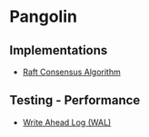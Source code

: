 # Pangolin

## Implementations

* [Raft Consensus Algorithm]()

## Testing - Performance

* [Write Ahead Log (WAL)](https://github.com/barend-erasmus/pangolin/tree/master/src/testing/performance/write-ahead-log)